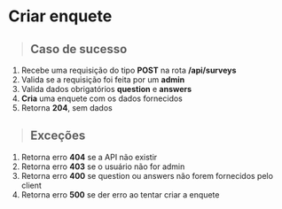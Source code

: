 # Criar enquete

> ## Caso de sucesso

1. Recebe uma requisição do tipo **POST** na rota **/api/surveys**
2. Valida se a requisição foi feita por um **admin**
3. Valida dados obrigatórios **question** e **answers**
4. **Cria** uma enquete com os dados fornecidos
5. Retorna **204**, sem dados

> ## Exceções

1. Retorna erro **404** se a API não existir
2. Retorna erro **403** se o usuário não for admin
3. Retorna erro **400** se question ou answers não forem fornecidos pelo client
4. Retorna erro **500** se der erro ao tentar criar a enquete
